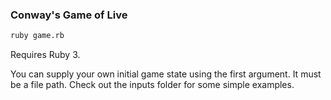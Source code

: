 ### Conway's Game of Live

```bash
ruby game.rb
```

Requires Ruby 3.

You can supply your own initial game state using the first argument. It must be a file path. Check out the inputs folder for some simple examples.
